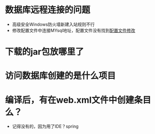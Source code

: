 # 数据库远程连接的问题
* 高级安全Windows防火墙新建入站规则不行
* 修改配置文件中连接MYsql地址，配置文件没有找到[配置文件修改](http://www.cnblogs.com/nju2014/p/5528667.html)
# 下载的jar包放哪里了

# 访问数据库创建的是什么项目

# 编译后，有在web.xml文件中创建条目么？
* 记得没有的，因为用了IDE？spring

